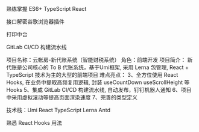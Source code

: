 熟练掌握 ES6+ TypeScript React



接口解密谷歌浏览器插件

打印中台

GitLab CI/CD 构建流水线



项目名称：云帐房-新代账系统（智能财税系统）
角色：前端开发
项目简介：
  新代账是公司核心的 To B 代账系统，基于Umi框架, 采用 Lerna 包管理, React + TypeScript 技术为主的大型的前端项目
难点亮点：
  3、全方位使用 React Hooks, 在业务中提取高频复用逻辑, 封装 useCountDown useScrollHeight 等 Hooks
  5、集成 GitLab CI/CD 构建流水线, 自动发布，钉钉机器人通知
  6、项目中采用虚拟滚动等提高页面渲染速度
  7、完善的类型定义

技术栈：Umi React TypeScript Lerna Antd


熟悉 React Hooks 用法







